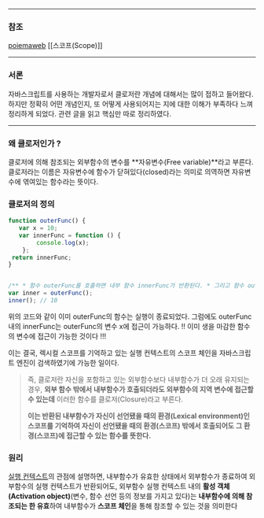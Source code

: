 
--- 
### 참조 
[poiemaweb](https://poiemaweb.com/js-closure)
[[스코프(Scope)]]

--- 
### 서론 

자바스크립트를 사용하는 개발자로서 클로저란 개념에 대해서는 많이 접하고 들어왔다. 하지만 정확히 어떤 개념인지, 또 어떻게 사용되어지는 지에 대한 이해가 부족하다 느껴 정리하게 되었다. 
관련 글을 읽고 핵심만 따로 정리하였다. 

--- 
### 왜 클로저인가 ?

클로저에 의해 참조되는 외부함수의 변수를 **자유변수(Free variable)**라고 부른다. 클로저라는 이름은 자유변수에 함수가 닫혀있다(closed)라는 의미로 의역하면 자유변수에 엮여있는 함수라는 뜻이다.


### 클로저의 정의 

```js
function outerFunc() { 
   var x = 10; 
   var innerFunc = function () { 
        console.log(x); 
    }; 
 return innerFunc; 
} 


/** * 함수 outerFunc를 호출하면 내부 함수 innerFunc가 반환된다. * 그리고 함수 outerFunc의 실행 컨텍스트는 소멸한다. */ 
var inner = outerFunc(); 
inner(); // 10
```
위의 코드와 같이 이미 outerFunc의 함수는 실행이 종료되었다. 그럼에도 outerFunc내의 innerFunc는 outerFunc의 변수 x에 접근이 가능하다. !! 이미 생을 마감한 함수의 변수에 접근이 가능한 것이다 !!!

이는 결국, 렉시컬 스코프를 기억하고 있는 실행 컨텍스트의 스코프 체인을 자바스크립트 엔진이 검색하였기에 가능한 일이다. 

> 즉, 클로저란 자신을 포함하고 있는 외부함수보다 내부함수가 더 오래 유지되는 경우, **외부 함수 밖에서 내부함수가 호출되더라도 외부함수의 지역 변수에 접근할 수 있는데** 이러한 함수를 클로저(Closure)라고 부른다.
> 
> **이는 반환된 내부함수가 자신이 선언됐을 때의 환경(Lexical environment)인 스코프를 기억하여 자신이 선언됐을 때의 환경(스코프) 밖에서 호출되어도 그 환경(스코프)에 접근할 수 있는 함수를 뜻한다.**


### 원리 

[실행 컨텍스트](https://poiemaweb.com/js-execution-context)의 관점에 설명하면, 내부함수가 유효한 상태에서 외부함수가 종료하여 외부함수의 실행 컨텍스트가 반환되어도, 외부함수 실행 컨텍스트 내의 **활성 객체(Activation object)**(변수, 함수 선언 등의 정보를 가지고 있다)는 **내부함수에 의해 참조되는 한 유효**하여 내부함수가 **스코프 체인**을 통해 참조할 수 있는 것을 의미한다

